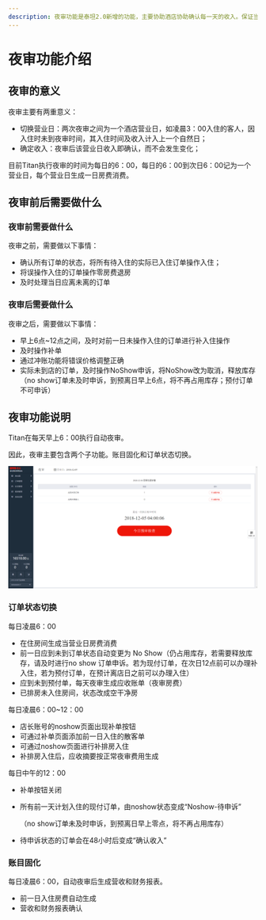 ```yaml
---
description: 夜审功能是泰坦2.0新增的功能，主要协助酒店协助确认每一天的收入。保证当天酒店收益的真实正确。
---
```


# 夜审功能介绍

## 夜审的意义

夜审主要有两重意义：

* 切换营业日：两次夜审之间为一个酒店营业日，如凌晨3：00入住的客人，因入住时未到夜审时间，其入住时间及收入计入上一个自然日；
* 确定收入：夜审后该营业日收入即确认，而不会发生变化；

目前Titan执行夜审的时间为每日的6：00，每日的6：00到次日6：00记为一个营业日，每个营业日生成一日房费消费。

## 夜审前后需要做什么

### 夜审前需要做什么

夜审之前，需要做以下事情：

* 确认所有订单的状态，将所有待入住的实际已入住订单操作入住；
* 将误操作入住的订单操作零房费退房
* 及时处理当日应离未离的订单

### 夜审后需要做什么

夜审之后，需要做以下事情：

* 早上6点~12点之间，及时对前一日未操作入住的订单进行补入住操作
* 及时操作补单
* 通过冲账功能将错误价格调整正确
* 实际未到店的订单，及时操作NoShow申诉，将NoShow改为取消，释放库存（no show订单未及时申诉，到预离日早上6点，将不再占用库存；预付订单不可申诉）

## 夜审功能说明

Titan在每天早上6：00执行自动夜审。

因此，夜审主要包含两个子功能。账目固化和订单状态切换。

![&#x6BCF;&#x65E5;6:00&#x6267;&#x884C;&#x591C;&#x5BA1;](../../.gitbook/assets/image%20%28588%29.png)

### 订单状态切换

每日凌晨6：00

* 在住房间生成当营业日房费消费
* 前一日应到未到订单状态自动变更为 No Show（仍占用库存，若需要释放库存，请及时进行no show 订单申诉。若为现付订单，在次日12点前可以办理补入住，若为预付订单，在预计离店日之前可以办理入住）
* 应到未到预付单，每天夜审生成应收账单（夜审房费）
* 已排房未入住房间，状态改成空干净房

每日凌晨6：00~12：00

* 店长账号的noshow页面出现补单按钮
* 可通过补单页面添加前一日入住的散客单
* 可通过noshow页面进行补排房入住
* 补排房入住后，应收摘要按正常夜审费用生成

每日中午的12：00

* 补单按钮关闭
* 所有前一天计划入住的现付订单，由noshow状态变成“Noshow-待申诉”

  （no show订单未及时申诉，到预离日早上零点，将不再占用库存）

* 待申诉状态的订单会在48小时后变成“确认收入”

### 账目固化

每日凌晨6：00，自动夜审后生成营收和财务报表。

* 前一日入住房费自动生成
* 营收和财务报表确认

## 

